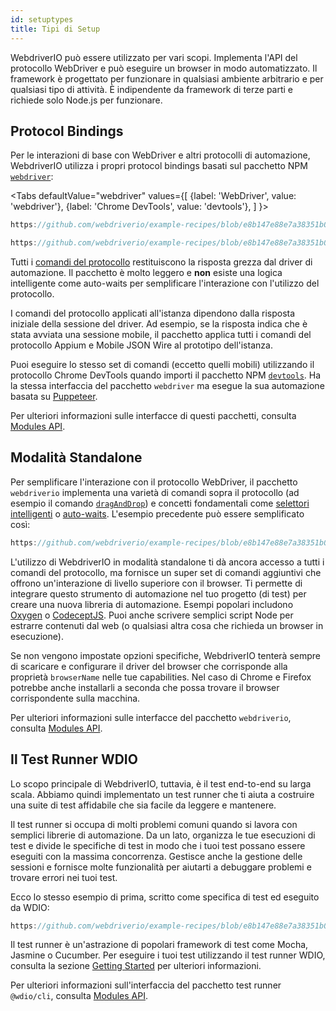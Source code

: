 ```yaml
---
id: setuptypes
title: Tipi di Setup
---
```


WebdriverIO può essere utilizzato per vari scopi. Implementa l'API del protocollo WebDriver e può eseguire un browser in modo automatizzato. Il framework è progettato per funzionare in qualsiasi ambiente arbitrario e per qualsiasi tipo di attività. È indipendente da framework di terze parti e richiede solo Node.js per funzionare.

## Protocol Bindings

Per le interazioni di base con WebDriver e altri protocolli di automazione, WebdriverIO utilizza i propri protocol bindings basati sul pacchetto NPM [`webdriver`](https://www.npmjs.com/package/webdriver):

<Tabs
  defaultValue="webdriver"
  values={[
    {label: 'WebDriver', value: 'webdriver'},
    {label: 'Chrome DevTools', value: 'devtools'},
  ]
}>
<TabItem value="webdriver">

```js reference useHTTPS
https://github.com/webdriverio/example-recipes/blob/e8b147e88e7a38351b0918b4f7efbd9ae292201d/setup/webdriver.js#L5-L20
```

</TabItem>
<TabItem value="devtools">

```js reference useHTTPS
https://github.com/webdriverio/example-recipes/blob/e8b147e88e7a38351b0918b4f7efbd9ae292201d/setup/devtools.js#L2-L17
```

</TabItem>
</Tabs>

Tutti i [comandi del protocollo](api/webdriver) restituiscono la risposta grezza dal driver di automazione. Il pacchetto è molto leggero e __non__ esiste una logica intelligente come auto-waits per semplificare l'interazione con l'utilizzo del protocollo.

I comandi del protocollo applicati all'istanza dipendono dalla risposta iniziale della sessione del driver. Ad esempio, se la risposta indica che è stata avviata una sessione mobile, il pacchetto applica tutti i comandi del protocollo Appium e Mobile JSON Wire al prototipo dell'istanza.

Puoi eseguire lo stesso set di comandi (eccetto quelli mobili) utilizzando il protocollo Chrome DevTools quando importi il pacchetto NPM [`devtools`](https://www.npmjs.com/package/devtools). Ha la stessa interfaccia del pacchetto `webdriver` ma esegue la sua automazione basata su [Puppeteer](https://pptr.dev/).

Per ulteriori informazioni sulle interfacce di questi pacchetti, consulta [Modules API](/docs/api/modules).

## Modalità Standalone

Per semplificare l'interazione con il protocollo WebDriver, il pacchetto `webdriverio` implementa una varietà di comandi sopra il protocollo (ad esempio il comando [`dragAndDrop`](api/element/dragAndDrop)) e concetti fondamentali come [selettori intelligenti](selectors) o [auto-waits](autowait). L'esempio precedente può essere semplificato così:

```js reference useHTTPS
https://github.com/webdriverio/example-recipes/blob/e8b147e88e7a38351b0918b4f7efbd9ae292201d/setup/standalone.js#L2-L19
```

L'utilizzo di WebdriverIO in modalità standalone ti dà ancora accesso a tutti i comandi del protocollo, ma fornisce un super set di comandi aggiuntivi che offrono un'interazione di livello superiore con il browser. Ti permette di integrare questo strumento di automazione nel tuo progetto (di test) per creare una nuova libreria di automazione. Esempi popolari includono [Oxygen](https://github.com/oxygenhq/oxygen) o [CodeceptJS](http://codecept.io). Puoi anche scrivere semplici script Node per estrarre contenuti dal web (o qualsiasi altra cosa che richieda un browser in esecuzione).

Se non vengono impostate opzioni specifiche, WebdriverIO tenterà sempre di scaricare e configurare il driver del browser che corrisponde alla proprietà `browserName` nelle tue capabilities. Nel caso di Chrome e Firefox potrebbe anche installarli a seconda che possa trovare il browser corrispondente sulla macchina.

Per ulteriori informazioni sulle interfacce del pacchetto `webdriverio`, consulta [Modules API](/docs/api/modules).

## Il Test Runner WDIO

Lo scopo principale di WebdriverIO, tuttavia, è il test end-to-end su larga scala. Abbiamo quindi implementato un test runner che ti aiuta a costruire una suite di test affidabile che sia facile da leggere e mantenere.

Il test runner si occupa di molti problemi comuni quando si lavora con semplici librerie di automazione. Da un lato, organizza le tue esecuzioni di test e divide le specifiche di test in modo che i tuoi test possano essere eseguiti con la massima concorrenza. Gestisce anche la gestione delle sessioni e fornisce molte funzionalità per aiutarti a debuggare problemi e trovare errori nei tuoi test.

Ecco lo stesso esempio di prima, scritto come specifica di test ed eseguito da WDIO:

```js reference useHTTPS
https://github.com/webdriverio/example-recipes/blob/e8b147e88e7a38351b0918b4f7efbd9ae292201d/setup/testrunner.js
```

Il test runner è un'astrazione di popolari framework di test come Mocha, Jasmine o Cucumber. Per eseguire i tuoi test utilizzando il test runner WDIO, consulta la sezione [Getting Started](gettingstarted) per ulteriori informazioni.

Per ulteriori informazioni sull'interfaccia del pacchetto test runner `@wdio/cli`, consulta [Modules API](/docs/api/modules).